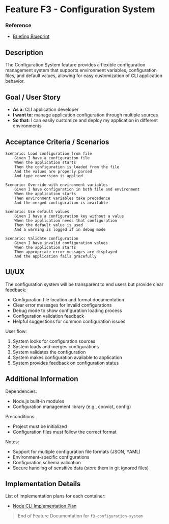 # Feature F3 - Configuration System

### Reference

- [Briefing Blueprint](/docs/briefing.blueprint.md)

## Description

The Configuration System feature provides a flexible configuration management system that supports environment variables, configuration files, and default values, allowing for easy customization of CLI application behavior.

## Goal / User Story

- **As a:** CLI application developer
- **I want to:** manage application configuration through multiple sources
- **So that:** I can easily customize and deploy my application in different environments

## Acceptance Criteria / Scenarios

```gherkin
Scenario: Load configuration from file
    Given I have a configuration file
    When the application starts
    Then the configuration is loaded from the file
    And the values are properly parsed
    And type conversion is applied

Scenario: Override with environment variables
    Given I have configuration in both file and environment
    When the application starts
    Then environment variables take precedence
    And the merged configuration is available

Scenario: Use default values
    Given I have a configuration key without a value
    When the application needs that configuration
    Then the default value is used
    And a warning is logged if in debug mode

Scenario: Validate configuration
    Given I have invalid configuration values
    When the application starts
    Then appropriate error messages are displayed
    And the application fails gracefully
```

## UI/UX

The configuration system will be transparent to end users but provide clear feedback:

- Configuration file location and format documentation
- Clear error messages for invalid configurations
- Debug mode to show configuration loading process
- Configuration validation feedback
- Helpful suggestions for common configuration issues

User flow:
1. System looks for configuration sources
2. System loads and merges configurations
3. System validates the configuration
4. System makes configuration available to application
5. System provides feedback on configuration status

## Additional Information

Dependencies:
- Node.js built-in modules
- Configuration management library (e.g., convict, config)

Preconditions:
- Project must be initialized
- Configuration files must follow the correct format

Notes:
- Support for multiple configuration file formats (JSON, YAML)
- Environment-specific configurations
- Configuration schema validation
- Secure handling of sensitive data (store them in git ignored files)

## Implementation Details

List of implementation plans for each container:
- [Node CLI Implementation Plan](/containers/c1-node-cli/docs/f3-configuration-system.plan.md)

> End of Feature Documentation for `f3-configuration-system` 